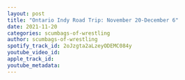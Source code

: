 ```yaml
---
layout: post
title: "Ontario Indy Road Trip: November 20-December 6"
date: 2021-11-20
categories: scumbags-of-wrestling
author: scumbags-of-wrestling
spotify_track_id: 2oJzgta2aLzeyODEMC084y
youtube_video_id: 
apple_track_id: 
youtube_metadata: 
---
```

